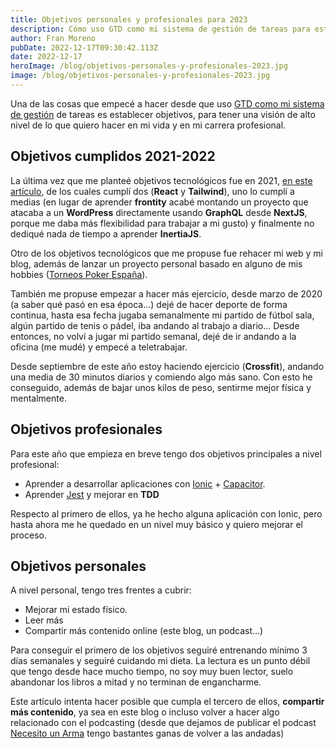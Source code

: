 ```yaml
---
title: Objetivos personales y profesionales para 2023
description: Cómo uso GTD como mi sistema de gestión de tareas para establecer objetivos y tener una mejor visión de lo que quiero hacer en mi vida.
author: Fran Moreno
pubDate: 2022-12-17T09:30:42.113Z
date: 2022-12-17
heroImage: /blog/objetivos-personales-y-profesionales-2023.jpg
image: /blog/objetivos-personales-y-profesionales-2023.jpg
---
```


Una de las cosas que empecé a hacer desde que uso [GTD como mi sistema de gestión](https://franmoreno.com/blog/gestionar-vida-notion-metodologia-gtd/) de tareas es establecer objetivos, para tener una visión de alto nivel de lo que quiero hacer en mi vida y en mi carrera profesional.

## Objetivos cumplidos 2021-2022

La última vez que me planteé objetivos tecnológicos fue en 2021, [en este artículo](https://franmoreno.com/blog/web-development-technologies-learn-2021/), de los cuales cumplí dos (**React** y **Tailwind**), uno lo cumplí a medias (en lugar de aprender **frontity** acabé montando un proyecto que atacaba a un **WordPress** directamente usando **GraphQL** desde **NextJS**, porque me daba más flexibilidad para trabajar a mi gusto) y finalmente no dediqué nada de tiempo a aprender **InertiaJS**.

Otro de los objetivos tecnológicos que me propuse fue rehacer mi web y mi blog, además de lanzar un proyecto personal basado en alguno de mis hobbies ([Torneos Poker España](https://torneospokerlive.com/)).

También me propuse empezar a hacer más ejercicio, desde marzo de 2020 (a saber qué pasó en esa época…) dejé de hacer deporte de forma continua, hasta esa fecha jugaba semanalmente mi partido de fútbol sala, algún partido de tenis o pádel, iba andando al trabajo a diario… Desde entonces, no volví a jugar mi partido semanal, dejé de ir andando a la oficina (me mudé) y empecé a teletrabajar.

Desde septiembre de este año estoy haciendo ejercicio (**Crossfit**), andando una media de 30 minutos diarios y comiendo algo más sano. Con esto he conseguido, además de bajar unos kilos de peso, sentirme mejor física y mentalmente.

## Objetivos profesionales

Para este año que empieza en breve tengo dos objetivos principales a nivel profesional:

- Aprender a desarrollar aplicaciones con [Ionic](https://ionicframework.com/) + [Capacitor](https://capacitorjs.com/).
- Aprender [Jest](https://jestjs.io/es-ES/) y mejorar en **TDD**

Respecto al primero de ellos, ya he hecho alguna aplicación con Ionic, pero hasta ahora me he quedado en un nivel muy básico y quiero mejorar el proceso.

## Objetivos personales

A nivel personal, tengo tres frentes a cubrir:

- Mejorar mi estado físico.
- Leer más
- Compartir más contenido online (este blog, un podcast…)

Para conseguir el primero de los objetivos seguiré entrenando mínimo 3 días semanales y seguiré cuidando mi dieta. La lectura es un punto débil que tengo desde hace mucho tiempo, no soy muy buen lector, suelo abandonar los libros a mitad y no terminan de engancharme.

Este artículo intenta hacer posible que cumpla el tercero de ellos, **compartir más contenido**, ya sea en este blog o incluso volver a hacer algo relacionado con el podcasting (desde que dejamos de publicar el podcast [Necesito un Arma](https://necesitounarma.com/) tengo bastantes ganas de volver a las andadas)
